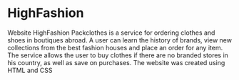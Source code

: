 # HighFashion
Website HighFashion
Packclothes is a service for ordering clothes and shoes in boutiques abroad. 
A user can learn the history of brands, view new collections from the best fashion houses and place an order for any item. 
The service allows the user to buy clothes if there are no branded stores in his country, as well as save on purchases. 
The website was created using HTML and CSS
